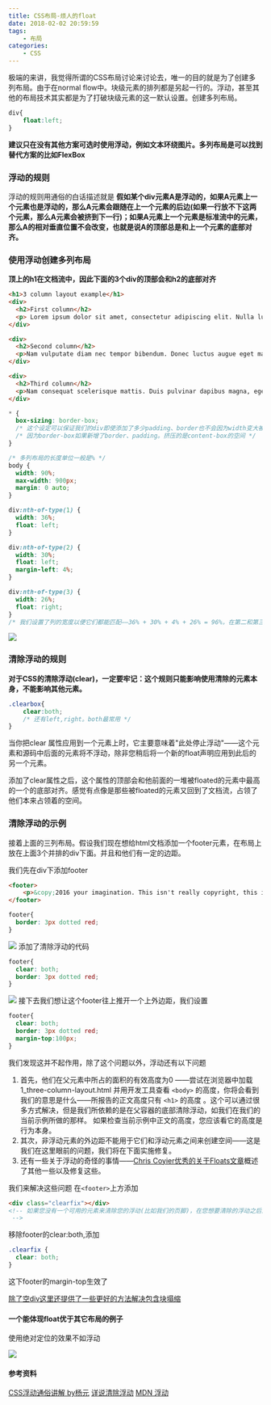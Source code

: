 ```yaml
---
title: CSS布局-烦人的float
date: 2018-02-02 20:59:59
tags:
    - 布局
categories:
    - CSS
---
```


极端的来讲，我觉得所谓的CSS布局讨论来讨论去，唯一的目的就是为了创建多列布局。由于在normal flow中。块级元素的排列都是另起一行的。浮动，甚至其他的布局技术其实都是为了打破块级元素的这一默认设置。创建多列布局。

<!--more-->

```css
div{
    float:left;
}
```
**建议只在没有其他方案可选时使用浮动，例如文本环绕图片。多列布局是可以找到替代方案的比如FlexBox**

### 浮动的规则
浮动的规则用通俗的白话描述就是
  **假如某个div元素A是浮动的，如果A元素上一个元素也是浮动的，那么A元素会跟随在上一个元素的后边(如果一行放不下这两个元素，那么A元素会被挤到下一行)；如果A元素上一个元素是标准流中的元素，那么A的相对垂直位置不会改变，也就是说A的顶部总是和上一个元素的底部对齐。**

### 使用浮动创建多列布局

**顶上的h1在文档流中，因此下面的3个div的顶部会和h2的底部对齐**

```html
<h1>3 column layout example</h1>
<div>
  <h2>First column</h2>
  <p> Lorem ipsum dolor sit amet, consectetur adipiscing elit. Nulla luctus aliquam dolor, eu lacinia lorem placerat vulputate. Duis felis orci, pulvinar id metus ut, rutrum luctus orci. Cras porttitor imperdiet nunc, at ultricies tellus laoreet sit amet. Sed auctor cursus massa at porta. Integer ligula ipsum, tristique sit amet orci vel, viverra egestas ligula. Curabitur vehicula tellus neque, ac ornare ex malesuada et. In vitae convallis lacus. Aliquam erat volutpat. Suspendisse ac imperdiet turpis. Aenean finibus sollicitudin eros pharetra congue. Duis ornare egestas augue ut luctus. Proin blandit quam nec lacus varius commodo et a urna. Ut id ornare felis, eget fermentum sapien.</p>
</div>

<div>
  <h2>Second column</h2>
  <p>Nam vulputate diam nec tempor bibendum. Donec luctus augue eget malesuada ultrices. Phasellus turpis est, posuere sit amet dapibus ut, facilisis sed est. Nam id risus quis ante semper consectetur eget aliquam lorem. Vivamus tristique elit dolor, sed pretium metus suscipit vel. Mauris ultricies lectus sed lobortis finibus. Vivamus eu urna eget velit cursus viverra quis vestibulum sem. Aliquam tincidunt eget purus in interdum. Cum sociis natoque penatibus et magnis dis parturient montes, nascetur ridiculus mus.</p>
</div>

<div>
  <h2>Third column</h2>
  <p>Nam consequat scelerisque mattis. Duis pulvinar dapibus magna, eget congue purus mollis sit amet. Sed euismod lacus sit amet ex tempus, a semper felis ultrices. Maecenas a efficitur metus. Nullam tempus pharetra pharetra. Morbi in leo mauris. Nullam gravida ligula eros, lacinia sagittis lorem fermentum ut. Praesent dapibus eros vel mi pretium, nec convallis nibh blandit. Sed scelerisque justo ac ligula mollis laoreet. In mattis, risus et porta scelerisque, augue neque hendrerit orci, sit amet imperdiet risus neque vitae lectus. In tempus lectus a quam posuere vestibulum. Duis quis finibus mi. Nullam commodo mi in enim maximus fermentum. Mauris finibus at lorem vel sollicitudin.</p>
</div>
```
```css
* {
  box-sizing: border-box;
  /* 这个设定可以保证我们的div即使添加了多少padding、border也不会因为width变大被挤到下面去 */
  /* 因为border-box如果新增了border、padding。挤压的是content-box的空间 */
}

/* 多列布局的长度单位一般是% */
body {
  width: 90%;
  max-width: 900px;
  margin: 0 auto;
}

div:nth-of-type(1) {
  width: 36%;
  float: left;
}

div:nth-of-type(2) {
  width: 30%;
  float: left;
  margin-left: 4%;
}

div:nth-of-type(3) {
  width: 26%;
  float: right;
}
/* 我们设置了列的宽度以便它们都能匹配——36% + 30% + 4% + 26% = 96%，在第二和第三列之间留下一个4%的余数。 */
```
![](https://raw.githubusercontent.com/caistrong/Blog/master/_posts/css-layout2/3column.png)
### 清除浮动的规则

**对于CSS的清除浮动(clear)，一定要牢记：这个规则只能影响使用清除的元素本身，不能影响其他元素。**

```css
.clearbox{
    clear:both;
    /* 还有left,right。both最常用 */
}
```
当你把clear 属性应用到一个元素上时，它主要意味着"此处停止浮动"——这个元素和源码中后面的元素将不浮动，除非您稍后将一个新的float声明应用到此后的另一个元素。

添加了clear属性之后，这个属性的顶部会和他前面的一堆被floated的元素中最高的一个的底部对齐。感觉有点像是那些被floated的元素又回到了文档流，占领了他们本来占领着的空间。

### 清除浮动的示例

接着上面的三列布局。假设我们现在想给html文档添加一个footer元素，在布局上放在上面3个并排的div下面。并且和他们有一定的边距。

我们先在div下添加footer
```html
<footer>
    <p>&copy;2016 your imagination. This isn't really copyright, this is a mockery of the very concept. Use as you wish.</p>
</footer>
```
```css
footer{
  border: 3px dotted red;
}
```
![](https://raw.githubusercontent.com/caistrong/Blog/master/_posts/css-layout2/beforeclear.png)
添加了清除浮动的代码
```css
footer{
  clear: both;
  border: 3px dotted red;
}

```
![](https://raw.githubusercontent.com/caistrong/Blog/master/_posts/css-layout2/clear.png)
接下去我们想让这个footer往上推开一个上外边距，我们设置
```css
footer{
  clear: both;
  border: 3px dotted red;
  margin-top:100px;
}
```
我们发现这并不起作用，除了这个问题以外，浮动还有以下问题
1. 首先，他们在父元素中所占的面积的有效高度为0 ——尝试在浏览器中加载 1_three-column-layout.html 并用开发工具查看 `<body>` 的高度，你将会看到我们的意思是什么——所报告的正文高度只有 `<h1>` 的高度 。这个可以通过很多方式解决，但是我们所依赖的是在父容器的底部清除浮动，如我们在我们的当前示例所做的那样。 如果检查当前示例中正文的高度，您应该看它的高度是行为本身。
2. 其次，非浮动元素的外边距不能用于它们和浮动元素之间来创建空间——这是我们在这里眼前的问题，我们将在下面实施修复。
3. 还有一些关于浮动的奇怪的事情——[Chris Coyier优秀的关于Floats文章](https://css-tricks.com/all-about-floats/)概述了其他一些以及修复这些。

我们来解决这些问题
在`<footer>`上方添加
```html
<div class="clearfix"></div>
<!-- 如果您没有一个可用的元素来清除您的浮动(比如我们的页脚)，在您想要清除的浮动之后添加一个看不见的“clearfix div”是非常有用的
 -->
```
移除footer的clear:both,添加
```css
.clearfix {
  clear: both;
}
```
这下footer的margin-top生效了

[除了空div这里还提供了一些更好的方法解决包含块塌缩](http://kayosite.com/remove-floating-style-in-detail.html)

#### 一个能体现float优于其它布局的例子

使用绝对定位的效果不如浮动

![](https://raw.githubusercontent.com/caistrong/Blog/master/_posts/css-layout2/floatdemo.png)

#### 参考资料
[CSS浮动通俗讲解 by杨元](https://www.cnblogs.com/iyangyuan/archive/2013/03/27/2983813.html)
[详说清除浮动](http://kayosite.com/remove-floating-style-in-detail.html)
[MDN 浮动](https://developer.mozilla.org/zh-CN/docs/Learn/CSS/CSS_layout/Floats)